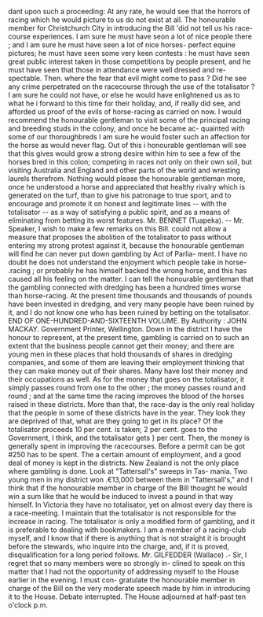 dant upon such a proceeding: At any rate, he would see that the horrors of racing which he would picture to us do not exist at all. The honourable member for Christchurch City in introducing the Bill 'did not tell us his race- course experiences. I am sure he must have seon a lot of nice people there ; and I am sure he must have seen a lot of nice horses- perfect equine pictures; he must have seen some very keen contests : he must have seen great public interest taken in those competitions by people present, and he must have seen that those in attendance were well dressed and re- spectable. Then. where the fear that evil might come to pass ? Did he see any crime perpetrated on the racecourse through the use of the totalisator ? I am sure he could not have, or else he would have enlightened us as to what he i forward to this time for their holiday, and, if really did see, and afforded us proof of the evils of horse-racing as carried on now. I would recommend the honourable gentleman to visit some of the principal racing and breeding studs in the colony, and once he became ac- quainted with some of our thoroughbreds I am sure he would foster such an affection for the horse as would never flag. Out of this i honourable gentleman will see that this gives would grow a strong desire within him to see a few of the horses bred in this colon; competing in races not only on their own soil, but visiting Australia and England and other parts of the world and wresting laurels therefrom. Nothing would please the honourable gentleman more, once he understood a horse and appreciated that healthy rivalry which is generated on the turf, than to give his patronage to true sport, and to encourage and promote it on honest and legitimate lines -- with the totalisator -- as a way of satisfying a public spirit, and as a means of eliminating from betting its worst features. Mr. BENNET (Tuapeka). -- Mr. Speaker, I wish to make a few remarks on this Bill. could not allow a measure that proposes the abolition of the totalisator to pass without entering my strong protest against it, because the honourable gentleman will find he can never put down gambling by Act of Parlia- ment. I have no doubt he does not understand the enjoyment which people take in horse- .racing ; or probably he has himself backed the wrong horse, and this has caused all his feeling on the matter. I can tell the honourable gentleman that the gambling connected with dredging has been a hundred times worse than horse-racing. At the present time thousands and thousands of pounds have been invested in dredging, and very many people have been ruined by it, and I do not know one who has been ruined by betting on the totalisator. END OF ONE-HUNDRED-AND-SIXTEENTH VOLUME. By Authority : JOHN MACKAY. Government Printer, Wellington. Down in the district I have the honour to represent, at the present time, gambling is carried on to such an extent that the business people cannot get their money; and there are young men in these places that hold thousands of shares in dredging companies, and some of them are leaving their employment thinking that they can make money out of their shares. Many have lost their money and their occupations as well. As for the money that goes on the totalisator, it simply passes round from one to the other ; the money passes round and round ; and at the same time the racing improves the blood of the horses raised in these districts. More than that, the race-day is the only real holiday that the people in some of these districts have in the year. They look they are deprived of that, what are they going to get in its place? Of the totalisator proceeds 10 per cent. is taken; 2 per cent. goes to the Government, I think, and the totalisator gets } per cent. Then, the money is generally spent in improving the racecourses. Before a permit can be got #250 has to be spent. The a certain amount of employment, and a good deal of money is kept in the districts. New Zealand is not the only place where gambling is done. Look at "Tattersall's" sweeps in Tas- mania. Two young men in my district won .€13,000 between them in "Tattersall's," and I think that if the honourable member in charge of the Bill thought he would win a sum like that he would be induced to invest a pound in that way himself. In Victoria they have no totalisator, yet on almost every day there is a race-meeting. I maintain that the totalisator is not responsible for the increase in racing. The totalisator is only a modified form of gambling, and it is preferable to dealing with bookmakers. I am a member of a racing-club myself, and I know that if there is anything that is not straight it is brought before the stewards, who inquire into the charge, and, if it is proved, disqualification for a long period follows. Mr. GILFEDDER (Wallace) .- Sir, I regret that so many members were so strongly in- clined to speak on this matter that I had not the opportunity of addressing myself to the House earlier in the evening. I must con- gratulate the honourable member in charge of the Bill on the very moderate speech made by him in introducing it to the House. Debate interrupted. The House adjourned at half-past ten o'clock p.m. 